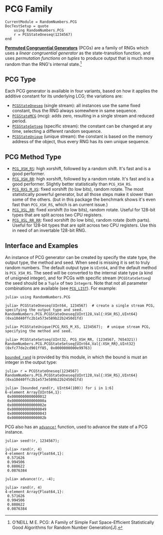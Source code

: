 # PCG Family

```@meta
CurrentModule = RandomNumbers.PCG
DocTestSetup = quote
    using RandomNumbers.PCG
    r = PCGStateOneseq(1234567)
end
```

**[Permuted Congruential Generators](http://www.pcg-random.org/)** (PCGs) are a family of RNGs which uses a
*linear congruential generator* as the state-transition function, and uses *permutation functions on tuples*
to produce output that is much more random than the RNG's internal state.[^1]

## PCG Type

Each PCG generator is available in four variants, based on how it applies the additive constant for its
underlying LCG; the variations are:

- [`PCGStateOneseq`](@ref) (single stream):
    all instances use the same fixed constant, thus the RNG always somewhere in same sequence.
- [`PCGStateMCG`](@ref) (mcg):
    adds zero, resulting in a single stream and reduced period.
- [`PCGStateSetseq`](@ref) (specific stream):
    the constant can be changed at any time, selecting a different random sequence.
- [`PCGStateUnique`](@ref) (unique stream):
    the constant is based on the memory address of the object, thus every RNG has its own unique sequence.

## PCG Method Type

- [`PCG_XSH_RS`](@ref): high xorshift, followed by a random shift.
    It's fast and is a good performer.
- [`PCG_XSH_RR`](@ref): high xorshift, followed by a random rotate.
    It's fast and is a good performer. Slightly better statistically than `PCG_XSH_RS`.
- [`PCG_RXS_M_XS`](@ref): fixed xorshift (to low bits), random rotate.
    The most statistically powerful generator, but all those steps make it slower than some of the others.
    (but in this package the benchmark shows it's even fast than `PCG_XSH_RS`, which is an current issue.)
- [`PCG_XSL_RR`](@ref): fixed xorshift (to low bits), random rotate.
    Useful for 128-bit types that are split across two CPU registers.
- [`PCG_XSL_RR_RR`](@ref): fixed xorshift (to low bits), random rotate (both parts).
    Useful for 128-bit types that are split across two CPU registers. Use this in need of an invertable
    128-bit RNG.

## Interface and Examples

An instance of PCG generator can be created by specify the state type, the output type, the method and seed.
When seed is missing it is set to truly random numbers. The default output type is `UInt64`, and the default
method is `PCG_XSH_RS`. The seed will be converted to the internal state type (a kind of unsigned integer),
and for PCGs with specific stream (`PCGStateSetseq`) the seed should be a `Tuple` of two `Integer`s. Note that
not all parameter combinations are available (see [`PCG_LIST`](@ref)). For example:
```jldoctest
julia> using RandomNumbers.PCG

julia> PCGStateOneseq(UInt64, 1234567)  # create a single stream PCG, specifying the output type and seed.
RandomNumbers.PCG.PCGStateOneseq{UInt128,Val{:XSH_RS},UInt64}(0xa10d40ffc2b1e573e589b22b2450d1fd)

julia> PCGStateUnique(PCG_RXS_M_XS, 1234567);  # unique stream PCG, specifying the method and seed.

julia> PCGStateSetseq(UInt32, PCG_XSH_RR, (1234567, 7654321))
RandomNumbers.PCG.PCGStateSetseq{UInt64,Val{:XSH_RR},UInt32}(0xfc77de2cd901ff85, 0x0000000000e99763)
```

[`bounded_rand`](@ref) is provided by this module, in which the bound is must an integer in the output type:
```jldoctest
julia> r = PCGStateOneseq(1234567)
RandomNumbers.PCG.PCGStateOneseq{UInt128,Val{:XSH_RS},UInt64}(0xa10d40ffc2b1e573e589b22b2450d1fd)

julia> [bounded_rand(r, UInt64(100)) for i in 1:6]
6-element Array{UInt64,1}:
 0x0000000000000012
 0x000000000000000a
 0x000000000000002e
 0x0000000000000049
 0x0000000000000043
 0x000000000000002b
```

PCG also has an [`advance!`](@ref) function, used to advance the state of a PCG instance.
```jldoctest
julia> seed!(r, 1234567);

julia> rand(r, 4)
4-element Array{Float64,1}:
 0.571626 
 0.994506 
 0.888622 
 0.0876384

julia> advance!(r, -4);

julia> rand(r, 4)
4-element Array{Float64,1}:
 0.571626 
 0.994506 
 0.888622 
 0.0876384
```

[^1]:
    O’NEILL M E. PCG: A Family of Simple Fast Space-Efficient Statistically Good Algorithms for Random Number Generation[J].
